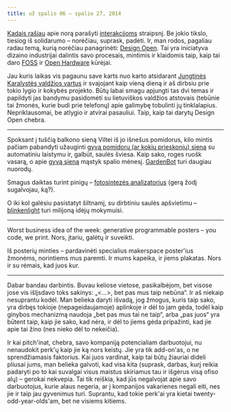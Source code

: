 ```yaml
---
title: už spalio 06 – spalio 27, 2014
---
```


[Kadais rašiau](http://ataskaita.kartais.lt/2014/09/22/uz-rugsejo-14-rugsejo-22-2014.html) 
apie norą parašyti [interakcijoms](http://interakcijos.lt) straipsnį. Be jokio 
tikslo, tiesiog iš solidarumo – norėčiau, suprask, padėti. Ir, man rodos, 
pagaliau radau temą, kurią norėčiau panagrinėti: [Design Open](http://designopen.org/). 
Tai yra iniciatyva dizaino industrijai dalintis savo procesais, mintimis ir 
klaidomis taip, kaip tai daro [FOSS](http://en.wikipedia.org/wiki/Free_and_open-source_software) 
ir [Open Hardware](http://en.wikipedia.org/wiki/Open_source_hardware) kūrėjai.

Jau kuris laikas vis pagaunu save karts nuo karto atsidarant [Jungtinės 
Karalystės valdžios vartus](https://gds.blog.gov.uk/2011/07/29/alpha-gov-uk-wrap-up/) 
ir svajojant kaip vieną dieną ir aš dirbsiu prie tokio lygio ir kokybės 
projekto. Būtų labai smagu apjungti tas dvi temas ir papildyti jas bandymu 
pasidomėti su lietuviškos valdžios atstovais (tebūnie tai žmonės, kurie budi 
prie telefonų) apie galimybę tobulinti jų tinklalapius. Nepriklausomai, 
be atlygio ir atvirai pasauliui. Taip, kaip tai darytų Design Open chebra.

* * *

Spoksant į tuščią balkono sieną Viltei iš jo išnešus pomidorus, kilo mintis 
pačiam pabandyti užauginti [gyvą pomidorų (ar kokių prieskonių) sieną](http://www.bltrobotics.com/farm.php) 
su automatiniu laistymu ir, galbūt, saulės šviesa. Kaip sako, roges ruošk 
vasarą, o apie [gyvą sieną](http://hackersphere007.blogspot.com/2014/06/the-living-wall.html) 
mąstyk spalio mėnesį. [GardenBot](http://gardenbot.org/about/) turi daugiau 
nuorodų.

Smagus daiktas turint pinigų – [fotosintezės analizatorius](http://www.adafruit.com/products/1722) 
(gerą žodį sugalvojau, ką?).

O iki kol galėsiu pasistatyt šiltnamį, su dirbtiniu saulės apšvietimu – 
[blinkenlight](http://blog.blinkenlight.net/) turi milijoną idėjų mokymuisi.

* * *

Worst business idea of the week: generative programmable posters – you code, 
we print. Nors, įtariu, galėtų ir suveikti.

Iš posterių minties – pardavinėti specialius makerspace poster'ius žmonėms, 
norintiems mus paremti. Ir mums kapeika, ir jiems plakatas. Nors ir su 
rėmais, kad juos kur.

* * *

Dabar bandau darbintis. Buvau keliose vietose, pasikalbėjom, bet visose jose 
vis išlįsdavo toks sakinys: „<…>, bet pas mus taip nebūna“. Ir aš niekaip 
nesuprantu kodėl. Man belieka daryti išvadą, jog žmogus, kuris taip sako, yra 
dirbęs tokioje (nepageidaujamoje) aplinkoje ir dėl to jam gėda, todėl kaip 
ginybos mechanizmą naudoja „bet pas mus tai ne taip“, arba „pas juos“ yra būtent 
taip, kaip jie sako, kad nėra, ir dėl to jiems gėda pripažinti, kad jie apie 
tai žino (nes nieko dėl to nekeičia).

Ir kai pitch'inat, chebra, savo kompaniją potencialiam darbuotojui, nu 
nenaudokit perk'ų kaip jie ką nors keistų. Jie yra tik add-on'as, o ne 
sprendžiamasis faktorius. Kai juos vardinat, kaip tai būtų žiauriai dideli 
pliusai jums, man belieka galvoti, kad visa kita (suprask, darbas, kurį 
reikia padaryti po to kai suvalgai visus maistus skiriamus tau ir išgėrus 
visą ofiso alų) – gerokai nekvepia. Tai tik reiškia, kad jūs negalvojat 
apie savo darbuotojus, kurie alaus negeria, ar į kompanijos vakarienes 
negali eiti, nes jie ir taip jau gyvenimus turi. Suprantu, kad tokie perk'ai 
yra kietai twenty-odd-year-olds'am, bet ne visiems kitiems.
